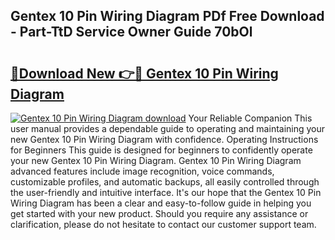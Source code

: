 ## Gentex 10 Pin Wiring Diagram PDf Free Download - Part-TtD Service Owner Guide 70bOl

# <h2><a href="http://dfkufvn.blite.top/?on=Gentex+10+Pin+Wiring+Diagram">🔗Download New 👉🔴 Gentex 10 Pin Wiring Diagram</a></h2>

[![Gentex 10 Pin Wiring Diagram download](https://i.imgur.com/lujVjoI.png)](http://dfkufvn.blite.top/?on=Gentex+10+Pin+Wiring+Diagram)
Your Reliable Companion This user manual provides a dependable guide to operating and maintaining your new Gentex 10 Pin Wiring Diagram with confidence. Operating Instructions for Beginners This guide is designed for beginners to confidently operate your new Gentex 10 Pin Wiring Diagram. Gentex 10 Pin Wiring Diagram advanced features include image recognition, voice commands, customizable profiles, and automatic backups, all easily controlled through the user-friendly and intuitive interface. It's our hope that the Gentex 10 Pin Wiring Diagram has been a clear and easy-to-follow guide in helping you get started with your new product. Should you require any assistance or clarification, please do not hesitate to contact our customer support team.
